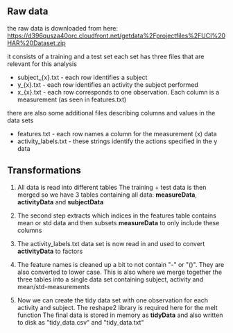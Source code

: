 ## Raw data
the raw data is downloaded from here:
https://d396qusza40orc.cloudfront.net/getdata%2Fprojectfiles%2FUCI%20HAR%20Dataset.zip

it consists of a training and a test set
each set has three files that are relevant for this analysis
- subject_{x}.txt - each row identifies a subject
- y_{x}.txt - each row identifies an activity the subject performed
- x_{x}.txt - each row corresponds to one observation. Each column is a measurement (as seen in features.txt)

there are also some additional files describing columns and values in the data sets
- features.txt - each row names a column for the measurement (x) data
- activity_labels.txt - these strings identify the actions specified in the y data

## Transformations

1. All data is read into different tables
The training + test data is then merged so we have 3 tables containing all data: **measureData**, **activityData** and **subjectData**

2. The second step extracts which indices in the features table contains mean or std data and then subsets **measureData** to only include these columns

3. The activity_labels.txt data set is now read in and used to convert **activityData** to factors

4. The feature names is cleaned up a bit to not contain "-" or "()". They are also converted to lower case. This is also where we merge together the three tables into a single data set containing subject, activity and mean/std-measurements

5. Now we can create the tidy data set with one observation for each activity and subject. The reshape2 library is required here for the melt function
The final data is stored in memory as **tidyData** and also written to disk as "tidy_data.csv" and "tidy_data.txt"
